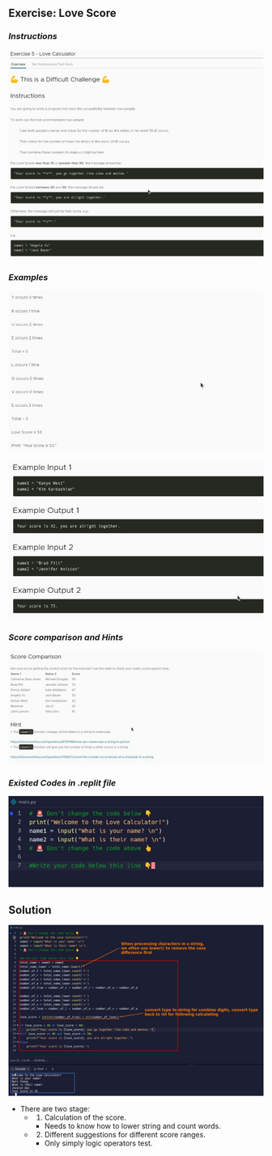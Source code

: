 ## **Exercise: Love Score**

### _Instructions_

![Alt instructions](pic/01.jpg)

### _Examples_

![Alt process example](pic/02.jpg)

![Alt input/output example](pic/03.jpg)

### _Score comparison and Hints_

![Alt score comparison and hint](pic/04.jpg)

### _Existed Codes in .replit file_

![Alt existed codes](pic/05.jpg)

## **Solution**

![Alt solution](pic/06.jpg)

- There are two stage:
  - 1. Calculation of the score.
    - Needs to know how to lower string and count words.
  - 2. Different suggestions for different score ranges.
    - Only simply logic operators test.
